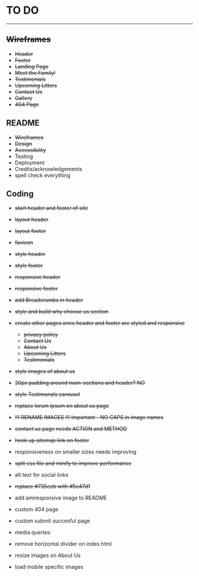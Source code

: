 # TO DO

---

## ~~Wireframes~~

- ~~Header~~
- ~~Footer~~
- ~~Landing Page~~
- ~~Meet the Family!~~
- ~~Testimonials~~
- ~~Upcoming Litters~~
- ~~Contact Us~~
- ~~Gallery~~
- ~~404 Page~~

## README

- ~~Wireframes~~
- ~~Design~~
- ~~Accessibility~~
- Testing
- Deployment
- Credits/acknowledgements
- spell check everything

## Coding

- ~~start header and footer of site~~
- ~~layout header~~
- ~~layout footer~~
- ~~favicon~~
- ~~style header~~
- ~~style footer~~
- ~~responsive header~~
- ~~responsive footer~~
- ~~add Breadcrumbs in header~~
- ~~style and build why choose us section~~
- ~~create other pages once header and footer are styled and responsive~~
  - ~~privacy policy~~
  - ~~Contact Us~~
  - ~~About Us~~
  - ~~Upcoming Litters~~
  - ~~Testimonials~~
- ~~style images of about us~~
- ~~20px padding around main-sections and header? NO~~
- ~~style Testimonals carousel~~
- ~~replace lorum ipsum on about us page~~
- ~~!!! RENAME IMAGES !!! Important - NO CAPS in image names~~
- ~~contact us page needs ACTION and METHOD~~
- ~~hook up sitemap link on footer~~
- responsiveness on smaller sizes needs improving
- ~~split css file and minify to improve performance~~
- alt text for social links
- ~~replace #735ceb with #5c47d1~~
- add amiresponsive image to README
- custom 404 page
- custom submit succesful page

- media queries:

- remove horizontal divider on index.html
- resize images on About Us
- load mobile specific images
